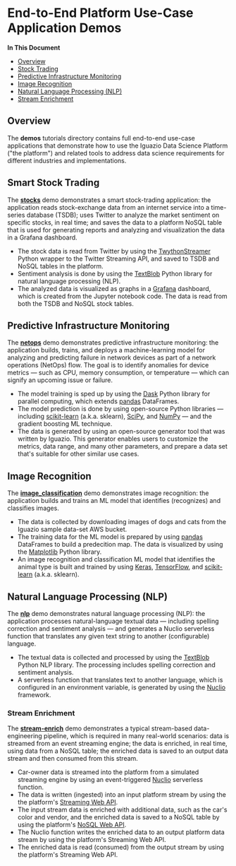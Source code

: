 
# End-to-End Platform Use-Case Application Demos

**In This Document**

- [Overview](#overview)
- [Stock Trading](#stocks-demo)
- [Predictive Infrastructure Monitoring](#netops-demo)
- [Image Recognition](#image-classification-demo)
- [Natural Language Processing (NLP)](#nlp-demo)
- [Stream Enrichment](#stream-enrich-demo)

<a id="overview"></a>
## Overview

The **demos** tutorials directory contains full end-to-end use-case applications that demonstrate how to use the Iguazio Data Science Platform ("the platform") and related tools to address data science requirements for different industries and implementations.

<a id="stocks-demo"></a>
## Smart Stock Trading

The [**stocks**](stocks/read_stocks.ipynb) demo demonstrates a smart stock-trading application: 
the application reads stock-exchange data from an internet service into a time-series database (TSDB); uses Twitter to analyze the market sentiment on specific stocks, in real time; and saves the data to a platform NoSQL table that is used for generating reports and analyzing and visualization the data in a Grafana dashboard.

- The stock data is read from Twitter by using the [TwythonStreamer](https://twython.readthedocs.io/en/latest/usage/streaming_api.html) Python wrapper to the Twitter Streaming API, and saved to TSDB and NoSQL tables in the platform.
- Sentiment analysis is done by using the [TextBlob](https://textblob.readthedocs.io/) Python library for natural language processing (NLP).
- The analyzed data is visualized as graphs in a [Grafana](https://grafana.com/grafana) dashboard, which is created from the Jupyter notebook code.
  The data is read from both the TSDB and NoSQL stock tables.

<a id="netops-demo"></a>
## Predictive Infrastructure Monitoring

The [**netops**](netops/generator.ipynb) demo demonstrates predictive infrastructure monitoring: the application builds, trains, and deploys a machine-learning model for analyzing and predicting failure in network devices as part of a network operations (NetOps) flow.
The goal is to identify anomalies for device metrics &mdash; such as CPU, memory consumption, or temperature &mdash; which can signify an upcoming issue or failure.

- The model training is sped up by using the [Dask](https://dask.org/) Python library for parallel computing, which extends [pandas](https://pandas.pydata.org/) DataFrames.
- The model prediction is done by using open-source Python libraries &mdash; including [scikit-learn](https://scikit-learn.org) (a.k.a. sklearn), [SciPy](https://www.scipy.org/scipylib/), and [NumPy](http://www.numpy.org/) &mdash; and the gradient boosting ML technique.
- The data is generated by using an open-source generator tool that was written by Iguazio.
  This generator enables users to customize the metrics, data range, and many other parameters, and prepare a data set that's suitable for other similar use cases.

<a id="image-classification-demo"></a>
## Image Recognition

The [**image_classification**](image_classification/keras-cnn-dog-or-cat-classification.ipynb) demo demonstrates image recognition: the application builds and trains an ML model that identifies (recognizes) and classifies images.

- The data is collected by downloading images of dogs and cats from the Iguazio sample data-set AWS bucket.
- The training data for the ML model is prepared by using [pandas](https://pandas.pydata.org/) DataFrames to build a predecition map.
  The data is visualized by using the [Matplotlib](https://matplotlib.org/) Python library.
- An image recognition and classification ML model that identifies the animal type is built and trained by using [Keras](https://keras.io/), [TensorFlow](https://www.tensorflow.org/), and [scikit-learn](https://scikit-learn.org) (a.k.a. sklearn).

<a id="nlp-demo"></a>
## Natural Language Processing (NLP)

The [**nlp**](nlp/nlp-example.ipynb) demo demonstrates natural language processing (NLP): the application processes natural-language textual data &mdash; including spelling correction and sentiment analysis &mdash; and generates a Nuclio serverless function that translates any given text string to another (configurable) language.

- The textual data is collected and processed by using the [TextBlob](https://textblob.readthedocs.io/) Python NLP library. The processing includes spelling correction and sentiment analysis.
- A serverless function that translates text to another language, which is configured in an environment variable, is generated by using the [Nuclio](https://nuclio.io/) framework.

<a id="stream-enrich-demo"></a>
### Stream Enrichment

The [**stream-enrich**](stream-enrich/stream-enrich.ipynb) demo demonstrates a typical stream-based data-engineering pipeline, which is required in many real-world scenarios: data is streamed from an event streaming engine; the data is enriched, in real time, using data from a NoSQL table; the enriched data is saved to an output data stream and then consumed from this stream.

- Car-owner data is streamed into the platform from a simulated streaming engine by using an event-triggered [Nuclio](https://nuclio.io/) serverless function.
- The data is written (ingested) into an input platform stream by using the the platform's [Streaming Web API](https://www.iguazio.com/docs/reference/latest-release/api-reference/web-apis/streaming-web-api/).
- The input stream data is enriched with additional data, such as the car's color and vendor, and the enriched data is saved to a NoSQL table by using the platform's [NoSQL Web API](https://www.iguazio.com/docs/reference/latest-release/api-reference/web-apis/nosql-web-api/).
- The Nuclio function writes the enriched data to an output platform data stream by using the platform's Streaming Web API.
- The enriched data is read (consumed) from the output stream by using the platform's Streaming Web API.
